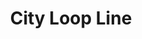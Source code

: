 ---
title: City Loop Line
title_zh: 三環綫
route_sign: [C]
branch_line: false
stations:
  - station_code: [C1]
    name: Winterland
    name_zh: 冬地
    transfer:
      - route_sign: [G,W]
  - station_code: [C2]
    name: Miraibridge
    name_zh: 美來橋
    transfer:
      - route_sign: [R,S]
  - station_code: [C3]
    name: Berryhills
    name_zh: 啤梨山
    transfer:
      - route_sign: [D]
  - station_code: [C4]
    name: Mirai
    name_zh: 美來
    transfer:
      - route_sign: [G,Ac,D]
  - station_code: [C5]
    name: Downtown East
    name_zh: 下環東
    transfer:
      - route_sign: [W,D]
  - station_code: [C6]
    name: Mount Austin
    name_zh: 柯士甸山
    transfer:
      - route_sign: [G,W]
custom_style: table{margin:0 auto}.station-code-bg{background-image:url(/img/bg/cityloopline.png);background-repeat:no-repeat;background-size:7px 101%;background-position:56px}
weight: 7
---
